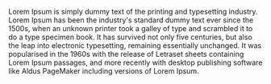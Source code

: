 Lorem Ipsum is simply dummy text of the printing and typesetting industry. Lorem Ipsum has been the industry's standard dummy text ever
 since the 1500s, when an unknown printer took a galley of type and scrambled it to do a type specimen book. It has survived not only 
 five centuries, but also the leap into electronic typesetting, remaining essentially unchanged. It was popularised in the 1960s with the 
 release of Letraset sheets containing Lorem Ipsum passages, and more recently with desktop publishing software like Aldus PageMaker 
 including versions of Lorem Ipsum.
                